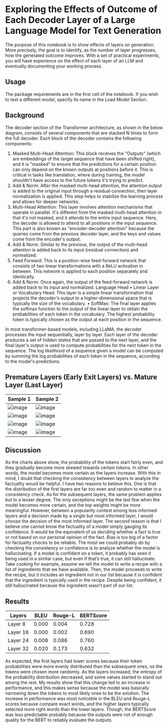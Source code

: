 # Exploring the Effects of Outcome of Each Decoder Layer of a Large Language Model for Text Generation

The purpose of this notebook is to show effects of layers on generation. More precisely, the goal is to identify, as the number of layer progresses, how the
generated outcome improves. With a set of practical experiments, you will have experience on the effect
of each layer of an LLM and eventually documenting your working process.

## Usage

The package requirements are in the first cell of the notebook. If you wish to test a different model, specify its name in the Load Model Section.

## Background

The decoder section of the Transformer architecture, as shown in the below diagram, consists of several
components that are stacked N times to form the full decoder. Each block of the decoder contains the
following components:
1. Masked Multi-Head Attention: This block receives the "Outputs" (which are embeddings of the
target sequence that have been shifted right), and it is "masked" to ensure that the predictions
for a certain position can only depend on the known outputs at positions before it. This is critical
in tasks like translation, where during training, the model shouldn't have access to the future
tokens it's trying to predict.
2. Add & Norm: After the masked multi-head attention, the attention output is added to the original
input through a residual connection, then layer normalization is applied. This step helps to
stabilize the learning process and allows for deeper networks.
3. Multi-Head Attention: This layer involves attention mechanisms that operate in parallel. It's
different from the masked multi-head attention in that it's not masked, and it attends to the entire
input sequence. Here, the decoder is allowed to attend to all positions in the input sequence. This
part is also known as "encoder-decoder attention" because the queries come from the previous
decoder layer, and the keys and values come from the encoder's output.
4. Add & Norm: Similar to the previous, the output of the multi-head attention is added back to its
input (residual connection) and normalized.
5. Feed Forward: This is a position-wise feed-forward network that consists of two linear
transformations with a ReLU activation in between. This network is applied to each position
separately and identically.
6. Add & Norm: Once again, the output of the feed-forward network is added back to its input and
normalized.
Language Head
• Linear Layer or Vocabulary Head: This layer is a simple linear transformation that projects the
decoder's output to a higher-dimensional space that is typically the size of the vocabulary.
• SoftMax: The final layer applies the softmax function to the output of the linear layer to obtain
the probabilities of each token in the vocabulary. The highest probability token is typically chosen
as the output at each position in the sequence.

In most transformer-based models, including LLaMA, the decoder processes the input sequentially, layer
by layer. Each layer of the decoder produces a set of hidden states that are passed to the next layer, and
the final layer's output is used to compute probabilities for the next token in the sequence. The log
likelihood of a sequence given a model can be computed by summing the log probabilities of each token
in the sequence, according to the model's predictions.

## Premature Layers (Early Exit Layers) vs. Mature Layer (Last Layer)
| Sample 1  | Sample 2 |
| ------------- | ------------- |
| ![image](https://github.com/jdelarosaquiros/llama2-decoder/assets/86489701/a39f008f-1018-4eef-bf5f-72ebbaa2781f) | ![image](https://github.com/jdelarosaquiros/llama2-decoder/assets/86489701/ca83cb12-6c32-4108-802f-7a0c75be7b6e) |
| ![image](https://github.com/jdelarosaquiros/llama2-decoder/assets/86489701/088cf9d2-aabb-432d-841b-9b32ed4154da) | ![image](https://github.com/jdelarosaquiros/llama2-decoder/assets/86489701/997e4850-8cbd-4c93-88e9-3e3a25ea32d7) |
| ![image](https://github.com/jdelarosaquiros/llama2-decoder/assets/86489701/fcb216fc-7520-483f-aa07-6a3af9eeb3d8) | ![image](https://github.com/jdelarosaquiros/llama2-decoder/assets/86489701/d8025664-76c7-4fdc-8883-feec9817ab6c) |
| ![image](https://github.com/jdelarosaquiros/llama2-decoder/assets/86489701/ea848fe3-1fff-4013-b674-b38b261b2870) | ![image](https://github.com/jdelarosaquiros/llama2-decoder/assets/86489701/1ff45527-5961-401d-a6f5-a327b913f9e3) |

## Discussion

As the charts above show, the probability of the tokens start fairly even, and they gradually become more skewed towards certain tokens. In other words, the model becomes more certain as the layers increase. With this in mind, I doubt that checking the consistency between layers to analyze the factuality would be helpful. I have two reasons to believe this. One is that the distribution of the first layers are far too even and random to matter in a consistency check. As for the subsequent layers, the same problem applies but to a lesser degree. The only exceptions might be the last few when the model becomes more certain, and the top weights might be more meaningful. However, between a popularity contest among less informed layers and a decision made by a single but most informed layer, I would choose the decision of the most informed layer. The second reason is that I believe one cannot know the factuality of a model simply gauging its confidence. It would be the equivalent of us deciding whether a fact is true or not based on our personal opinion of the fact. Bias is too big of a factor for factuality checks to be reliable. The most we could probably do by checking the consistency or confidence is to analyze whether the model is hallucinating. If a model is confident on a token, it probably has seen it being used in a similar case, but even if that’s true, it can still hallucinate. Take cooking for example, assume we tell the model to write a recipe with a list of ingredients that we have available. Then, the model proceeds to write the recipe, but it includes an ingredient not in our list because it is confident that the ingredient is typically used in the recipe. Despite being confident, it still hallucinated because the ingredient wasn’t part of our list.

## Results

| Layers | BLEU | Rouge-L | BERTScore |
| ------------- | ------------- | ------------- | ------------- |
| Layer 8 | 0.000 | 0.004 | 0.728 |
| Layer 16 | 0.000 | 0.002 | 0.690 |
| Layer 24 | 0.008 | 0.086 | 0.760 |
| Layer 32 | 0.020 | 0.173 | 0.632 |

As expected, the first layers had lower scores because their token probabilities were more evenly distributed than the subsequent ones, so the tokens were chosen more randomly. As the layers increased, the entropy of the probability distribution decreased, and some values started to stand out among the rest. My results show that this change led to an increase in performance, and this makes sense because the model was basically narrowing down the tokens to most likely ones to be the solution. The increase in performance was most noticeble in the BLEU and Rouge-L scores because compare exact words, and the higher layers typically selected more right words than the lower layers. Though, the BERTScore was less predictable probably because the outputs were not of enough quality for the BERT to reliably evaluate the outputs.



